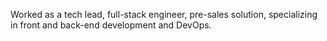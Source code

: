 Worked as a tech lead, full-stack engineer, pre-sales solution, specializing in front and back-end development and DevOps.
